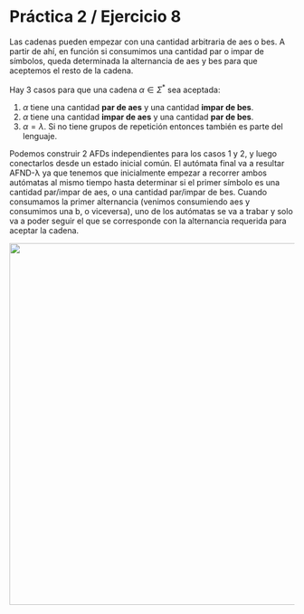 # Práctica 2 / Ejercicio 8

Las cadenas pueden empezar con una cantidad arbitraria de aes o bes. A partir de ahí, en función si consumimos una cantidad par o impar de símbolos, queda determinada la alternancia de aes y bes para que aceptemos el resto de la cadena.

Hay 3 casos para que una cadena $\alpha \in \Sigma^\ast$ sea aceptada:

1. $\alpha$ tiene una cantidad **par de aes** y una cantidad **impar de bes**.
2. $\alpha$ tiene una cantidad **impar de aes** y una cantidad **par de bes**.
3. $\alpha = \lambda$. Si no tiene grupos de repetición entonces también es parte del lenguaje.

Podemos construir 2 AFDs independientes para los casos 1 y 2, y luego conectarlos desde un estado inicial común. El autómata final va a resultar AFND-λ ya que tenemos que inicialmente empezar a recorrer ambos autómatas al mismo tiempo hasta determinar si el primer símbolo es una cantidad par/impar de aes, o una cantidad par/impar de bes. Cuando consumamos la primer alternancia (venimos consumiendo aes y consumimos una b, o viceversa), uno de los autómatas se va a trabar y solo va a poder seguir el que se corresponde con la alternancia requerida para aceptar la cadena.

<img src="./assets/ej08.png" width="640" />
